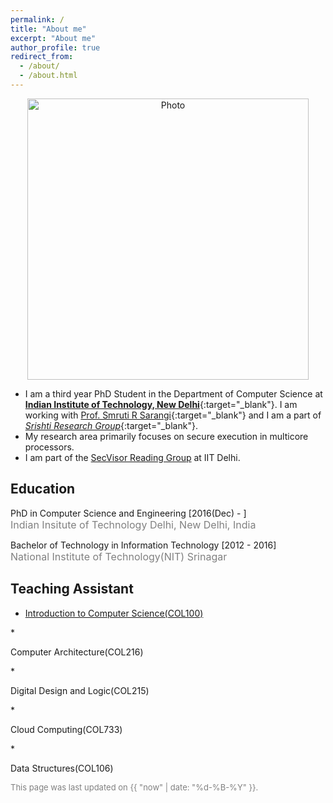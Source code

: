 ```yaml
---
permalink: /
title: "About me"
excerpt: "About me"
author_profile: true
redirect_from: 
  - /about/
  - /about.html
---
```


<p align="center">
  <img src="https://omais-shafi.github.io/images/profile.jpg" alt="Photo" style="width: 450px;"/> 
</p>

<!-- {% assign join_date = "22 July 2017"|date: "%m %Y" %}	
{% assign years = 'now'| minus : join_date  %} -->
* I am a third year PhD Student in the Department of Computer Science at [**Indian Institute of Technology, New Delhi**](http://www.iitd.ac.in/){:target="_blank"}. I am working with [Prof. Smruti R Sarangi](http://www.cse.iitd.ac.in/~srsarangi/){:target="_blank"} and I am a part of [*Srishti Research Group*](http://www.cse.iitd.ac.in/~srsarangi/research.html){:target="_blank"}.
* My research area primarily focuses on secure execution in multicore processors.
* I am part of the [SecVisor Reading Group](http://www.cse.iitd.ernet.in/~kumarsandeep/secvisor/) at IIT Delhi.


## Education
<p class="common_list bullet_list edu_list"> PhD in Computer Science and Engineering [2016(Dec) - ]
<br><font size="3" color="gray"> Indian Insitute of Technology Delhi, New Delhi, India</font>
</p>
<p class="common_list bullet_list edu_list"> Bachelor of Technology in Information Technology [2012 - 2016]
<br><font size="3" color="gray"> National Institute of Technology(NIT) Srinagar</font>
</p>

## Teaching Assistant
* <p class="common_list bullet_list edu_list"> <a href="http://www.cse.iitd.ac.in/~subodh/courses/COL100/"> Introduction to Computer Science(COL100)</a>
</p>
* <p class="common_list bullet_list edu_list"> Computer Architecture(COL216)
</p>
* <p class="common_list bullet_list edu_list"> Digital Design and Logic(COL215)
</p>
* <p class="common_list bullet_list edu_list"> Cloud Computing(COL733)
</p>
* <p class="common_list bullet_list edu_list"> Data Structures(COL106)
</p>


<font size="2" color="gray">This page was last updated on {{ "now" | date: "%d-%B-%Y" }}.</font>
